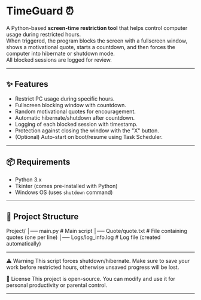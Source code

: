 # TimeGuard ⏰

A Python-based **screen-time restriction tool** that helps control computer usage during restricted hours.  
When triggered, the program blocks the screen with a fullscreen window, shows a motivational quote, starts a countdown, and then forces the computer into hibernate or shutdown mode.  
All blocked sessions are logged for review.

---

## ✨ Features
- Restrict PC usage during specific hours.
- Fullscreen blocking window with countdown.
- Random motivational quotes for encouragement.
- Automatic hibernate/shutdown after countdown.
- Logging of each blocked session with timestamp.
- Protection against closing the window with the "X" button.
- (Optional) Auto-start on boot/resume using Task Scheduler.

---

## 📦 Requirements
- Python 3.x
- Tkinter (comes pre-installed with Python)
- Windows OS (uses `shutdown` command)

---

## 📂 Project Structure
Project/
│── main.py # Main script
│── Quote/quote.txt # File containing quotes (one per line)
│── Logs/log_info.log # Log file (created automatically)



---

⚠️ Warning
This script forces shutdown/hibernate.
Make sure to save your work before restricted hours, otherwise unsaved progress will be lost.

📌 License
This project is open-source. You can modify and use it for personal productivity or parental control.


---


